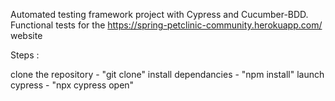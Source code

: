 Automated testing framework project with Cypress and Cucumber-BDD.
Functional tests for the https://spring-petclinic-community.herokuapp.com/ website


Steps :

clone the repository - "git clone"
install dependancies - "npm install"
launch cypress - "npx cypress open"
